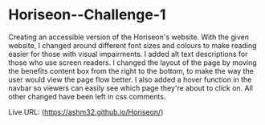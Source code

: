 # Horiseon--Challenge-1
Creating an accessible version of the Horiseon's website.
With the given website, I changed around different font sizes and colours to make reading easier for those with visual impairments. I added alt text descriptions for those who use screen readers. I changed the layout of the page by moving the benefits content box from the right to the bottom, to make the way the user would view the page flow better. I also added a hover function in the navbar so viewers can easily see which page they're about to click on. All other changed have been left in css comments.

Live URL: (https://ashm32.github.io/Horiseon/)
